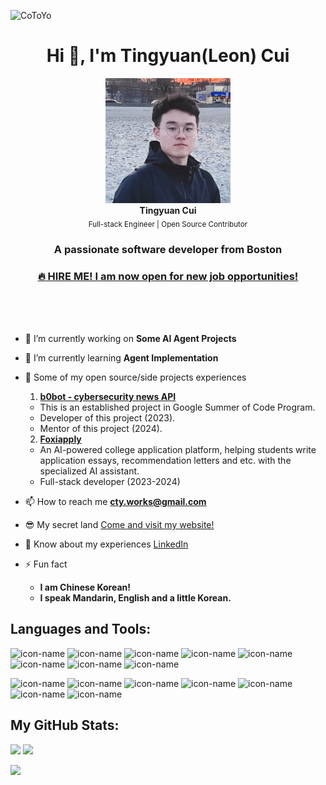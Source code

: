 <p align="left"> <img src="https://komarev.com/ghpvc/?username=CoToYo&label=Profile%20views&color=0e75b6&style=flat" alt="CoToYo" /> </p>
<h1 align="center">Hi 👋, I'm Tingyuan(Leon) Cui</h1>
<p align="center">
  <img src="./img/me.jpeg" width="200">
  <br>
  <b>Tingyuan Cui</b><br>
  <sub>Full-stack Engineer | Open Source Contributor</sub>
</p>

<h3 align="center">
  A passionate software developer from Boston
</h3>
<h3 align="center">
  <a href="https://www.linkedin.com/in/tingyuan-cui/">🔥 HIRE ME! I am now open for new job opportunities!</a>
</h3>

</br>
</br>
</br>

- 🔭 I’m currently working on **Some AI Agent Projects**

- 🌱 I’m currently learning **Agent Implementation**

- 👯 Some of my open source/side projects experiences
  1. **[b0bot - cybersecurity news API](https://github.com/c2siorg/b0bot)**
    - This is an established project in Google Summer of Code Program.
    - Developer of this project (2023).
    - Mentor of this project (2024).
  2. **[Foxiapply](https://www.foxiapply.com/)**
    - An AI-powered college application platform, helping students write application essays, recommendation letters and etc. with the specialized AI assistant.
    - Full-stack developer (2023-2024)

- 📫 How to reach me **cty.works@gmail.com**
- 😎 My secret land [Come and visit my website!](https://tingyuancui.com/)

- 📄 Know about my experiences [LinkedIn](https://www.linkedin.com/in/tingyuan-cui)

- ⚡ Fun fact
  - **I am Chinese Korean!**
  - **I speak Mandarin, English and a little Korean.**

## Languages and Tools:
![icon-name](https://img.shields.io/badge/-Python-blue?style=flat&logo=Python&logoColor=white&link=Your-URL)
![icon-name](https://img.shields.io/badge/-JavaScript-orange?style=flat&logo=JavaScript&logoColor=white&link=Your-URL)
![icon-name](https://img.shields.io/badge/-C++-yellow?style=flat&logo=C&logoColor=white&link=Your-URL)
![icon-name](https://img.shields.io/badge/-Java-brown?style=flat&logo=Java&logoColor=white&link=Your-URL)
![icon-name](https://img.shields.io/badge/-Node.js-green?style=flat&logo=Node.js&logoColor=white&link=Your-URL)
![icon-name](https://img.shields.io/badge/-Express-black?style=flat&logo=Express&logoColor=white&link=Your-URL)
![icon-name](https://img.shields.io/badge/-SpringBoot-green?style=flat&logo=SpringBoot&logoColor=white&link=Your-URL)
![icon-name](https://img.shields.io/badge/-Flask-skyblue?style=flat&logo=Flask&logoColor=white&link=Your-URL)

![icon-name](https://img.shields.io/badge/-Docker-blue?style=flat&logo=Docker&logoColor=white&link=Your-URL)
![icon-name](https://img.shields.io/badge/-Kubernetes-skyblue?style=flat&logo=Kubernetes&logoColor=white&link=Your-URL)
![icon-name](https://img.shields.io/badge/-MongoDB-green?style=flat&logo=MongoDB&logoColor=white&link=Your-URL)
![icon-name](https://img.shields.io/badge/-Webpack-darkblue?style=flat&logo=Webpack&logoColor=white&link=Your-URL)
![icon-name](https://img.shields.io/badge/-Jest-brown?style=flat&logo=Jest&logoColor=white&link=Your-URL)
![icon-name](https://img.shields.io/badge/-AWS-darkyellow?style=flat&logo=AmazonAWS&logoColor=white&link=Your-URL)
![icon-name](https://img.shields.io/badge/-Git-darkorange?style=flat&logo=Git&logoColor=white&link=Your-URL)

## My GitHub Stats:
<p align="left">
  <img src="https://github-readme-stats.vercel.app/api/top-langs?username=CoToYo&show_icons=true&locale=en&layout=compact"> 
  <img src="https://github-readme-streak-stats.herokuapp.com/?user=CoToYo">
</p>
<p align="left">
  <img src="https://github-profile-trophy.vercel.app/?username=CoToYo" />
</p>

<!--START_SECTION:activity-->
<!--END_SECTION:activity-->

<!--START_SECTION:blog-->
<!--END_SECTION:blog-->
